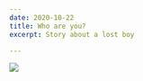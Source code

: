 ```yaml
---
date: 2020-10-22
title: Who are you?
excerpt: Story about a lost boy

---
```

![](/uploads/2020-eldin-diginaat-1.jpg)